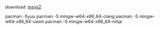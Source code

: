 download: [msys2](https://www.msys2.org/)

pacman -Syuu
pacman -S mingw-w64-x86_64-clang
pacman -S mingw-w64-x86_64-uasm
pacman -S mingw-w64-x86_64-ninja
